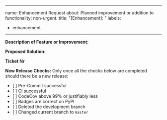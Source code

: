 ______________________________________________________________________

name: Enhancement Request
about: Planned improvement or addition to functionality; non-urgent.
title: "\[Enhancement\]: "
labels:

- enhancement

______________________________________________________________________

**Description of Feature or Improvement:**

**Proposed Solution:**

**Ticket Nr**

<!--Will be provided by owner -->

**New Release Checks:**
Only once all the checks below are completed should there be a new release:

- \[ \] Pre-Commit successful
- \[ \] CI successful
- \[ \] CodeCov above 99% or justifiably less
- \[ \] Badges are correct on PyPI
- \[ \] Deleted the development branch
- \[ \] Changed current branch to `master`
